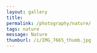 ```yaml
---
layout: gallery
title: 
permalink: /photography/nature/
tags: nature
message: Nature
thumburl: /i/IMG_7665_thumb.jpg
---
```


